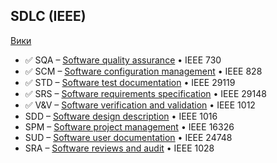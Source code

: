 ## SDLC (IEEE)
[Вики](https://en.wikipedia.org/wiki/Software_verification_and_validation)

- :white_check_mark: SQA – [Software quality assurance](/SQA.md)            • IEEE 730
- :white_check_mark: SCM – [Software configuration management](/SCM.md)     • IEEE 828
- :white_check_mark: STD – [Software test documentation](/STD.md)           • IEEE 29119
- :white_check_mark: SRS – [Software requirements specification](/SRS.md)   • IEEE 29148
- :white_check_mark: V&V – [Software verification and validation](/V&V.md)  • IEEE 1012
- SDD – [Software design description](/SDD.md)           • IEEE 1016
- SPM – [Software project management](/SPM.md)           • IEEE 16326
- SUD – [Software user documentation](/SUD.md)           • IEEE 24748
- SRA – [Software reviews and audit](/SRA.md)            • IEEE 1028
